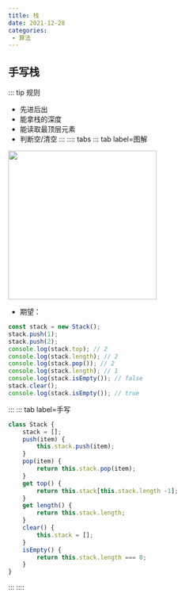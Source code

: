 ```yaml
---
title: 栈
date: 2021-12-28
categories:
 - 算法
---
```

## 手写栈
::: tip 规则
* 先进后出
* 能拿栈的深度
* 能读取最顶层元素
* 判断空/清空
:::
:::: tabs
::: tab label=图解
<img src="./assets/stack.png" style="width:300px;">

* 期望：
```js
const stack = new Stack();
stack.push(1);
stack.push(2);
console.log(stack.top); // 2
console.log(stack.length); // 2
console.log(stack.pop()); // 2
console.log(stack.length); // 1
console.log(stack.isEmpty()); // false
stack.clear();
console.log(stack.isEmpty()); // true
```
:::
::: tab label=手写
```js
class Stack {
    stack = [];
    push(item) {
        this.stack.push(item);
    }
    pop(item) {
        return this.stack.pop(item);
    }
    get top() {
        return this.stack[this.stack.length -1];
    }
    get length() {
        return this.stack.length;
    }
    clear() {
        this.stack = [];
    }
    isEmpty() {
        return this.stack.length === 0;
    }
}
```
:::
::::